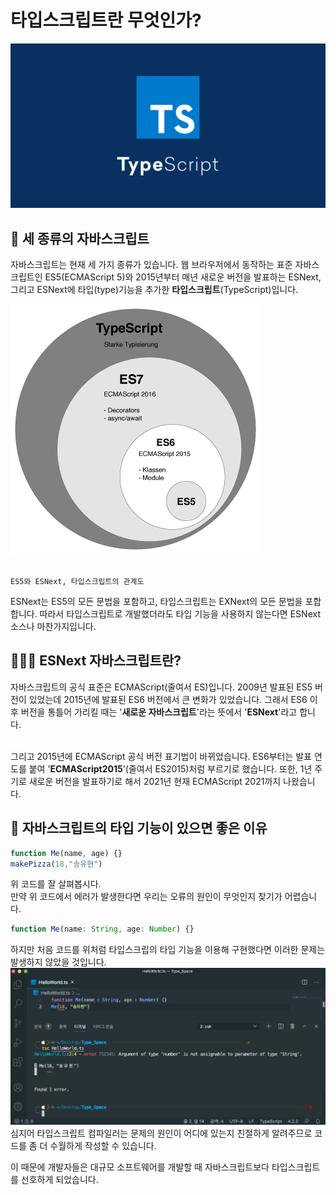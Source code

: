# 타입스크립트란 무엇인가?
<div align="center">
    <img src="./img/logo.jpeg">
</div>

## 🐣 세 종류의 자바스크립트
자바스크립트는 현재 세 가지 종류가 있습니다. 웹 브라우저에서 동작하는 표준 자바스크립트인 ES5(ECMAScript 5)와 2015년부터 매년 새로운 버전을 발표하는 ESNext, 그리고 ESNext에 타입(type)기능을 추가한 **타입스크립트**(TypeScript)입니다.

<img src="./img/relation.png">

<br>`ES5와 ESNext, 타입스크립트의 관계도`

ESNext는 ES5의 모든 문법을 포함하고, 타입스크립트는 EXNext의 모든 문법을 포합합니다. 따라서 타입스크립트로 개발했더라도 타입 기능을 사용하지 않는다면 ESNext 소스나 마찬가지입니다.

## 👨🏻‍💻 ESNext 자바스크립트란?
자바스크립트의 공식 표준은 ECMAScript(줄여서 ES)입니다. 2009년 발표된 ES5 버전이 있었는데 2015년에 발표된 ES6 버전에서 큰 변화가 있었습니다. 그래서 ES6 이후 버전을 통틀어 가리킬 때는 '**새로운 자바스크립트**'라는 뜻에서 '**ESNext**'라고 합니다.<br>
<br>

그리고 2015년에 ECMAScript 공식 버전 표기법이 바뀌었습니다. ES6부터는 발표 연도를 붙여 '**ECMAScript2015**'(줄여서 ES2015)처럼 부르기로 했습니다. 또한, 1년 주기로 새로운 버전을 발표하기로 해서 2021년 현재 ECMAScript 2021까지 나왔습니다.

## 🎯 자바스크립트의 타입 기능이 있으면 좋은 이유
```javascript
function Me(name, age) {}
makePizza(18,"송유현")
```
위 코드를 잘 살펴봅시다.<br>
만약 위 코드에서 에러가 발생한다면 우리는 오류의 원인이 무엇인지 찾기가 어렵습니다.

```typescript
function Me(name: String, age: Number) {}
```
하지만 처음 코드를 위처럼 타입스크립의 타입 기능을 이용해 구현했다면 이러한 문제는 발생하지 않았을 것입니다.
<img src="./img/test.png">
<br>
심지어 타입스크립트 컴파일러는 문제의 원인이 어디에 있는지 친절하게 알려주므로 코드를 좀 더 수월하게 작성할 수 있습니다.

이 때문에 개발자들은 대규모 소프트웨어를 개발할 때 자바스크립트보다 타입스크립트를 선호하게 되었습니다.